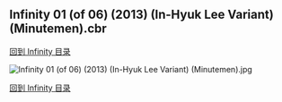 ## Infinity 01 (of 06) (2013) (In-Hyuk Lee Variant) (Minutemen).cbr


[回到 Infinity 目录](https://github.com/alicewish/markdown/blob/master/series/Infinity.md)


![Infinity 01 (of 06) (2013) (In-Hyuk Lee Variant) (Minutemen).jpg](https://wx1.sinaimg.cn/large/6a9fdecaly1fr0vn2tyaij21401r0nfc.jpg)

[回到 Infinity 目录](https://github.com/alicewish/markdown/blob/master/series/Infinity.md)

